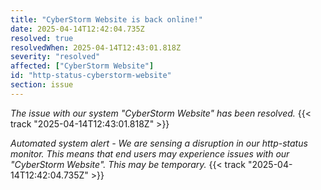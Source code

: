 ```yaml
---
title: "CyberStorm Website is back online!"
date: 2025-04-14T12:42:04.735Z
resolved: true
resolvedWhen: 2025-04-14T12:43:01.818Z
severity: "resolved"
affected: ["CyberStorm Website"]
id: "http-status-cyberstorm-website"
section: issue
---
```


*The issue with our system "CyberStorm Website" has been resolved.* {{< track "2025-04-14T12:43:01.818Z" >}}

**Automated system alert* - We are sensing a disruption in our http-status monitor. This means that end users may experience issues with our "CyberStorm Website". This may be temporary.* {{< track "2025-04-14T12:42:04.735Z" >}}
